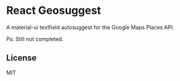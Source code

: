 # React Geosuggest

A material-ui textfield autosuggest for the Google Maps Places API.

Ps: Still not completed.

## License

MIT

